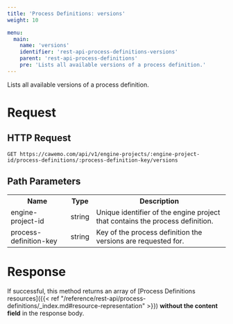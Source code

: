 ```yaml
---
title: 'Process Definitions: versions'
weight: 10

menu:
  main:
    name: 'versions'
    identifier: 'rest-api-process-definitions-versions'
    parent: 'rest-api-process-definitions'
    pre: 'Lists all available versions of a process definition.'
---
```


Lists all available versions of a process definition.

# Request

## HTTP Request

```
GET https://cawemo.com/api/v1/engine-projects/:engine-project-id/process-definitions/:process-definition-key/versions
```

## Path Parameters

<table class="table table-striped">
  <tr>
    <th>Name</th>
    <th>Type</th>
    <th>Description</th>
  </tr>
  <tr>
    <td>engine-project-id</td>
    <td>string</td>
    <td>Unique identifier of the engine project that contains the process definition.</td>
  </tr>
  <tr>
    <td>process-definition-key</td>
    <td>string</td>
    <td>Key of the process definition the versions are requested for.</td>
  </tr>
</table>

# Response

If successful, this method returns an array of [Process Definitions resources]({{< ref "/reference/rest-api/process-definitions/_index.md#resource-representation" >}}) **without the content field** in the response body.
